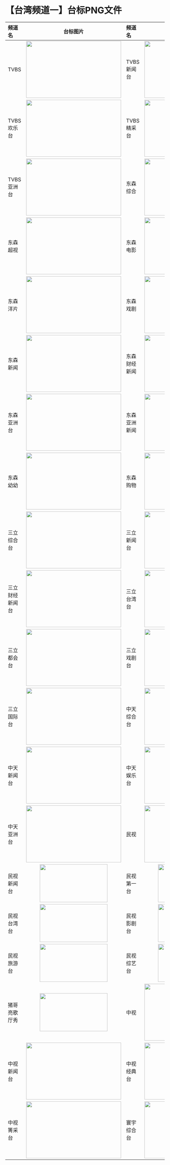 # 【台湾频道一】台标PNG文件
|频道名|台标图片|频道名|台标图片|
|:---|:---:|:---|:---:|
|TVBS|<img src="https://raw.githubusercontent.com/wanglindl/TVLogo/main/img/TVBS.png" width="300" height="180">|TVBS新闻台|<img src="https://raw.githubusercontent.com/wanglindl/TVLogo/main/img/TVBS1.png" width="300" height="180">|
|TVBS欢乐台|<img src="https://raw.githubusercontent.com/wanglindl/TVLogo/main/img/TVBS2.png" width="300" height="180">|TVBS精采台|<img src="https://raw.githubusercontent.com/wanglindl/TVLogo/main/img/TVBS3.png" width="300" height="180">|
|TVBS亚洲台|<img src="https://raw.githubusercontent.com/wanglindl/TVLogo/main/img/TVBS4.png" width="300" height="180">|东森综合|<img src="https://raw.githubusercontent.com/wanglindl/TVLogo/main/img/EBC1.png" width="300" height="180">|
|东森超视|<img src="https://raw.githubusercontent.com/wanglindl/TVLogo/main/img/EBC2.png" width="300" height="180">|东森电影|<img src="https://raw.githubusercontent.com/wanglindl/TVLogo/main/img/EBC3.png" width="300" height="180">|
|东森洋片|<img src="https://raw.githubusercontent.com/wanglindl/TVLogo/main/img/EBC4.png" width="300" height="180">|东森戏剧|<img src="https://raw.githubusercontent.com/wanglindl/TVLogo/main/img/EBC5.png" width="300" height="180">|
|东森新闻|<img src="https://raw.githubusercontent.com/wanglindl/TVLogo/main/img/EBC6.png" width="300" height="180">|东森财经新闻|<img src="https://raw.githubusercontent.com/wanglindl/TVLogo/main/img/EBC7.png" width="300" height="180">|
|东森亚洲台|<img src="https://raw.githubusercontent.com/wanglindl/TVLogo/main/img/EBC8.png" width="300" height="180">|东森亚洲新闻|<img src="https://raw.githubusercontent.com/wanglindl/TVLogo/main/img/EBC9.png" width="300" height="180">|
|东森幼幼|<img src="https://raw.githubusercontent.com/wanglindl/TVLogo/main/img/EBC10.png" width="300" height="180">|东森购物|<img src="https://raw.githubusercontent.com/wanglindl/TVLogo/main/img/EBC11.png" width="300" height="180">|
|三立综合台|<img src="https://raw.githubusercontent.com/wanglindl/TVLogo/main/img/SET1.png" width="300" height="180">|三立新闻台|<img src="https://raw.githubusercontent.com/wanglindl/TVLogo/main/img/SET2.png" width="300" height="180">|
|三立财经新闻台|<img src="https://raw.githubusercontent.com/wanglindl/TVLogo/main/img/SET3.png" width="300" height="180">|三立台湾台|<img src="https://raw.githubusercontent.com/wanglindl/TVLogo/main/img/SET4.png" width="300" height="180">|
|三立都会台|<img src="https://raw.githubusercontent.com/wanglindl/TVLogo/main/img/SET5.png" width="300" height="180">|三立戏剧台|<img src="https://raw.githubusercontent.com/wanglindl/TVLogo/main/img/SET6.png" width="300" height="180">|
|三立国际台|<img src="https://raw.githubusercontent.com/wanglindl/TVLogo/main/img/SET7.png" width="300" height="180">|中天综合台|<img src="https://raw.githubusercontent.com/wanglindl/TVLogo/main/img/CTI1.png" width="300" height="180">|
|中天新闻台|<img src="https://raw.githubusercontent.com/wanglindl/TVLogo/main/img/CTI2.png" width="300" height="180">|中天娱乐台|<img src="https://raw.githubusercontent.com/wanglindl/TVLogo/main/img/CTI3.png" width="300" height="180">|
|中天亚洲台|<img src="https://raw.githubusercontent.com/wanglindl/TVLogo/main/img/CTI4.png" width="300" height="180">|民视|<img src="https://raw.githubusercontent.com/wanglindl/TVLogo/main/img/FTV.png" width="300" height="180">|
|民视新闻台|<img src="https://raw.githubusercontent.com/wanglindl/TVLogo/main/img/FTV1.png" width="214" height="120">|民视第一台|<img src="https://raw.githubusercontent.com/wanglindl/TVLogo/main/img/FTV2.png" width="214" height="120">|
|民视台湾台|<img src="https://raw.githubusercontent.com/wanglindl/TVLogo/main/img/FTV3.png" width="214" height="120">|民视影剧台|<img src="https://raw.githubusercontent.com/wanglindl/TVLogo/main/img/FTV4.png" width="214" height="120">|
|民视旅游台|<img src="https://raw.githubusercontent.com/wanglindl/TVLogo/main/img/FTV5.png" width="214" height="120">|民视综艺台|<img src="https://raw.githubusercontent.com/wanglindl/TVLogo/main/img/FTV6.png" width="214" height="120">|
|猪哥亮歌厅秀|<img src="https://raw.githubusercontent.com/wanglindl/TVLogo/main/img/FTV7.png" width="214" height="120">|中视|<img src="https://raw.githubusercontent.com/wanglindl/TVLogo/main/img/CTV.png" width="300" height="180">|
|中视新闻台|<img src="https://raw.githubusercontent.com/wanglindl/TVLogo/main/img/CTV1.png" width="300" height="180">|中视经典台|<img src="https://raw.githubusercontent.com/wanglindl/TVLogo/main/img/CTV2.png" width="300" height="180">|
|中视箐采台|<img src="https://raw.githubusercontent.com/wanglindl/TVLogo/main/img/CTV3.png" width="300" height="180">|寰宇综合台|<img src="https://raw.githubusercontent.com/wanglindl/TVLogo/main/img/Global1.png" width="300" height="180">|

